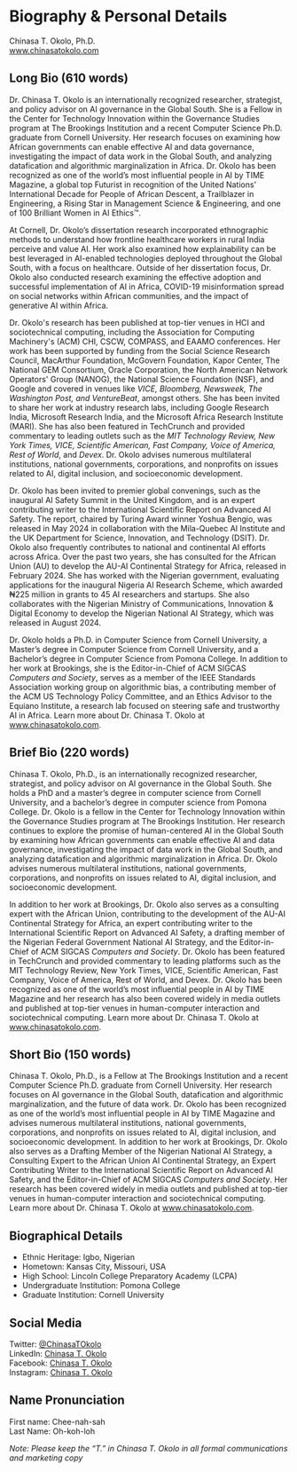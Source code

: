 # Biography & Personal Details
Chinasa T. Okolo, Ph.D. \
www.chinasatokolo.com

## Long Bio (610 words)
Dr. Chinasa T. Okolo is an internationally recognized researcher, strategist, and policy advisor on AI governance in the Global South. She is a Fellow in the Center for Technology Innovation within the Governance Studies program at The Brookings Institution and a recent Computer Science Ph.D. graduate from Cornell University. Her research focuses on examining how African governments can enable effective AI and data governance, investigating the impact of data work in the Global South, and analyzing datafication and algorithmic marginalization in Africa. Dr. Okolo has been recognized as one of the world’s most influential people in AI by TIME Magazine, a global top Futurist in recognition of the United Nations’ International Decade for People of African Descent, a Trailblazer in Engineering, a Rising Star in Management Science & Engineering, and one of 100 Brilliant Women in AI Ethics™.
 
At Cornell, Dr. Okolo’s dissertation research incorporated ethnographic methods to understand how frontline healthcare workers in rural India perceive and value AI. Her work also examined how explainability can be best leveraged in AI-enabled technologies deployed throughout the Global South, with a focus on healthcare. Outside of her dissertation focus, Dr. Okolo also conducted research examining the effective adoption and successful implementation of AI in Africa, COVID-19 misinformation spread on social networks within African communities, and the impact of generative AI within Africa.

Dr. Okolo's research has been published at top-tier venues in HCI and sociotechnical computing, including the Association for Computing Machinery's (ACM) CHI, CSCW, COMPASS, and EAAMO conferences. Her work has been supported by funding from the Social Science Research Council, MacArthur Foundation, McGovern Foundation, Kapor Center, The National GEM Consortium, Oracle Corporation, the North American Network Operators' Group (NANOG), the National Science Foundation (NSF), and Google and covered in venues like _VICE, Bloomberg, Newsweek, The Washington Post, and VentureBeat_, amongst others. She has been invited to share her work at industry research labs, including Google Research India, Microsoft Research India, and the Microsoft Africa Research Institute (MARI). She has also been featured in TechCrunch and provided commentary to leading outlets such as the _MIT Technology Review, New York Times, VICE, Scientific American, Fast Company, Voice of America, Rest of World_, and _Devex_. Dr. Okolo advises numerous multilateral institutions, national governments, corporations, and nonprofits on issues related to AI, digital inclusion, and socioeconomic development.

Dr. Okolo has been invited to premier global convenings, such as the inaugural AI Safety Summit in the United Kingdom, and is an expert contributing writer to the International Scientific Report on Advanced AI Safety. The report, chaired by Turing Award winner Yoshua Bengio, was released in May 2024 in collaboration with the Mila-Quebec AI Institute and the UK Department for Science, Innovation, and Technology (DSIT). Dr. Okolo also frequently contributes to national and continental AI efforts across Africa. Over the past two years, she has consulted for the African Union (AU) to develop the AU-AI Continental Strategy for Africa, released in February 2024. She has worked with the Nigerian government, evaluating applications for the inaugural Nigeria AI Research Scheme, which awarded ₦225 million in grants to 45 AI researchers and startups. She also collaborates with the Nigerian Ministry of Communications, Innovation & Digital Economy to develop the Nigerian National AI Strategy, which was released in August 2024.
 
Dr. Okolo holds a Ph.D. in Computer Science from Cornell University, a Master’s degree in Computer Science from Cornell University, and a Bachelor’s degree in Computer Science from Pomona College. In addition to her work at Brookings, she is the Editor-in-Chief of ACM SIGCAS _Computers and Society_, serves as a member of the IEEE Standards Association working group on algorithmic bias, a contributing member of the ACM US Technology Policy Committee, and an Ethics Advisor to the Equiano Institute, a research lab focused on steering safe and trustworthy AI in Africa. Learn more about Dr. Chinasa T. Okolo at www.chinasatokolo.com.

## Brief Bio (220 words)
Chinasa T. Okolo, Ph.D., is an internationally recognized researcher, strategist, and policy advisor on AI governance in the Global South. She holds a PhD and a master’s degree in computer science from Cornell University, and a bachelor’s degree in computer science from Pomona College. Dr. Okolo is a fellow in the Center for Technology Innovation within the Governance Studies program at The Brookings Institution. Her research continues to explore the promise of human-centered AI in the Global South by examining how African governments can enable effective AI and data governance, investigating the impact of data work in the Global South, and analyzing datafication and algorithmic marginalization in Africa. Dr. Okolo advises numerous multilateral institutions, national governments, corporations, and nonprofits on issues related to AI, digital inclusion, and socioeconomic development.

In addition to her work at Brookings, Dr. Okolo also serves as a consulting expert with the African Union, contributing to the development of the AU-AI Continental Strategy for Africa, an expert contributing writer to the International Scientific Report on Advanced AI Safety, a drafting member of the Nigerian Federal Government National AI Strategy, and the Editor-in-Chief of ACM SIGCAS _Computers and Society_. Dr. Okolo has been featured in TechCrunch and provided commentary to leading platforms such as the MIT Technology Review, New York Times, VICE, Scientific American, Fast Company, Voice of America, Rest of World, and Devex. Dr. Okolo has been recognized as one of the world’s most influential people in AI by TIME Magazine and her research has also been covered widely in media outlets and published at top-tier venues in human-computer interaction and sociotechnical computing. Learn more about Dr. Chinasa T. Okolo at www.chinasatokolo.com.

## Short Bio (150 words)
Chinasa T. Okolo, Ph.D., is a Fellow at The Brookings Institution and a recent Computer Science Ph.D. graduate from Cornell University. Her research focuses on AI governance in the Global South, datafication and algorithmic marginalization, and the future of data work. Dr. Okolo has been recognized as one of the world’s most influential people in AI by TIME Magazine and advises numerous multilateral institutions, national governments, corporations, and nonprofits on issues related to AI, digital inclusion, and socioeconomic development. In addition to her work at Brookings, Dr. Okolo also serves as a Drafting Member of the Nigerian National AI Strategy, a Consulting Expert to the African Union AI Continental Strategy, an Expert Contributing Writer to the International Scientific Report on Advanced AI Safety, and the Editor-in-Chief of ACM SIGCAS _Computers and Society_. Her research has been covered widely in media outlets and published at top-tier venues in human-computer interaction and sociotechnical computing. Learn more about Dr. Chinasa T. Okolo at www.chinasatokolo.com.

## Biographical Details
* Ethnic Heritage: Igbo, Nigerian
* Hometown: Kansas City, Missouri, USA
* High School: Lincoln College Preparatory Academy (LCPA)
* Undergraduate Institution: Pomona College
* Graduate Institution: Cornell University

## Social Media
Twitter: [@ChinasaTOkolo](https://www.twitter.com/ChinasaTOkolo) \
LinkedIn: [Chinasa T. Okolo](https://www.linkedin.com/in/chinasatokolo) \
Facebook: [Chinasa T. Okolo](https://www.facebook.com/ChinasaTOkolo) \
Instagram: [Chinasa T. Okolo](https://www.instagram.com/ChinasaTOkolo)

## Name Pronunciation
First name: Chee-nah-sah 		
Last Name: Oh-koh-loh



_Note: Please keep the “T.” in Chinasa T. Okolo in all formal communications and marketing copy_
